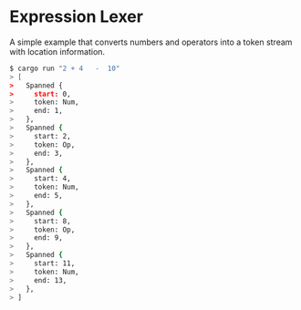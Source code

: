 # Expression Lexer

A simple example that converts numbers and operators into a token stream with location information.

```sh
$ cargo run "2 + 4   -  10"
> [
>   Spanned {
>     start: 0,
>     token: Num,
>     end: 1,
>   },
>   Spanned {
>     start: 2,
>     token: Op,
>     end: 3,
>   },
>   Spanned {
>     start: 4,
>     token: Num,
>     end: 5,
>   },
>   Spanned {
>     start: 8,
>     token: Op,
>     end: 9,
>   },
>   Spanned {
>     start: 11,
>     token: Num,
>     end: 13,
>   },
> ]
```


